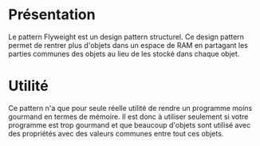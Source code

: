 # Présentation

Le pattern Flyweight est un design pattern structurel.
Ce design pattern permet de rentrer plus d'objets dans un espace de RAM en 
partagant les parties communes des objets au lieu de les stocké dans chaque objet.

# Utilité

Ce pattern n'a que pour seule réelle utilité de rendre un programme moins gourmand en termes de
mémoire. Il est donc à utiliser seulement si votre programme est trop gourmand et que beaucoup d'objets sont utilisé
avec des propriétés avec des valeurs communes entre tout ces objets.


